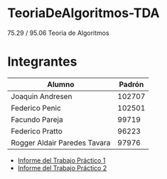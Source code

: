 # TeoriaDeAlgoritmos-TDA
75.29 / 95.06 Teoría de Algoritmos

# Integrantes

| Alumno | Padrón |
|-----------|-----------|
| Joaquin Andresen | 102707 |
| Federico Penic   | 102501 | 
| Facundo Pareja   | 99719 |
| Federico Pratto  | 96223 |
| Rogger Aldair Paredes Tavara  | 97976 |

- [Informe del Trabajo Práctico 1 ](https://docs.google.com/document/d/15LvIB2P4ZTY3Jx9WWOxP5crdg1EdURRtsRJR5iagp3M/edit?usp=drive_link)
- [Informe del Trabajo Práctico 2 ](https://docs.google.com/document/d/12h7EgMiTHk3UqudxRK7f7nTMws6SNroDegQtKVuQ-v8/edit#heading=h.grvm8l8bjc1m)
